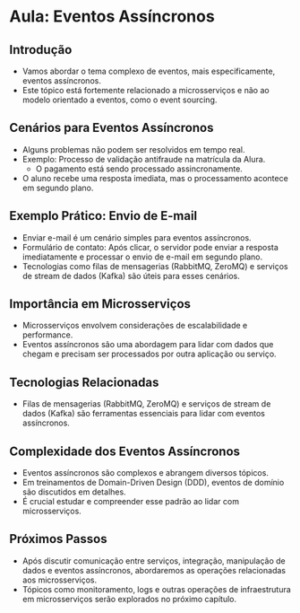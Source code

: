 # Aula: Eventos Assíncronos

## Introdução
- Vamos abordar o tema complexo de eventos, mais especificamente, eventos assíncronos.
- Este tópico está fortemente relacionado a microsserviços e não ao modelo orientado a eventos, como o event sourcing.

## Cenários para Eventos Assíncronos
- Alguns problemas não podem ser resolvidos em tempo real.
- Exemplo: Processo de validação antifraude na matrícula da Alura.
  - O pagamento está sendo processado assincronamente.
- O aluno recebe uma resposta imediata, mas o processamento acontece em segundo plano.

## Exemplo Prático: Envio de E-mail
- Enviar e-mail é um cenário simples para eventos assíncronos.
- Formulário de contato: Após clicar, o servidor pode enviar a resposta imediatamente e processar o envio de e-mail em segundo plano.
- Tecnologias como filas de mensagerias (RabbitMQ, ZeroMQ) e serviços de stream de dados (Kafka) são úteis para esses cenários.

## Importância em Microsserviços
- Microsserviços envolvem considerações de escalabilidade e performance.
- Eventos assíncronos são uma abordagem para lidar com dados que chegam e precisam ser processados por outra aplicação ou serviço.

## Tecnologias Relacionadas
- Filas de mensagerias (RabbitMQ, ZeroMQ) e serviços de stream de dados (Kafka) são ferramentas essenciais para lidar com eventos assíncronos.

## Complexidade dos Eventos Assíncronos
- Eventos assíncronos são complexos e abrangem diversos tópicos.
- Em treinamentos de Domain-Driven Design (DDD), eventos de domínio são discutidos em detalhes.
- É crucial estudar e compreender esse padrão ao lidar com microsserviços.

## Próximos Passos
- Após discutir comunicação entre serviços, integração, manipulação de dados e eventos assíncronos, abordaremos as operações relacionadas aos microsserviços.
- Tópicos como monitoramento, logs e outras operações de infraestrutura em microsserviços serão explorados no próximo capítulo.